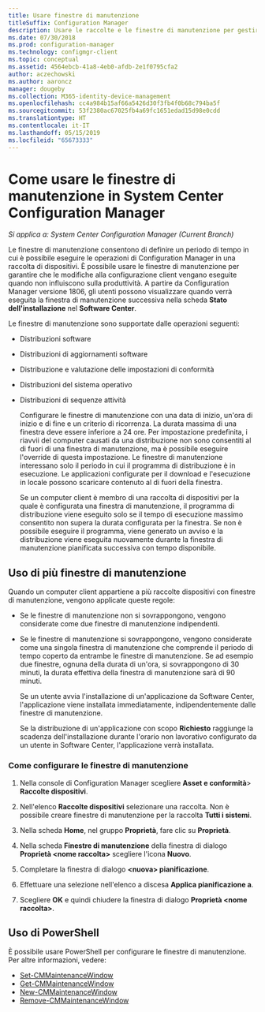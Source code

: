 ```yaml
---
title: Usare finestre di manutenzione
titleSuffix: Configuration Manager
description: Usare le raccolte e le finestre di manutenzione per gestire in modo efficace i client in System Center Configuration Manager.
ms.date: 07/30/2018
ms.prod: configuration-manager
ms.technology: configmgr-client
ms.topic: conceptual
ms.assetid: 4564ebcb-41a8-4eb0-afdb-2e1f0795cfa2
author: aczechowski
ms.author: aaroncz
manager: dougeby
ms.collection: M365-identity-device-management
ms.openlocfilehash: cc4a984b15af66a5426d30f3fb4f0b68c794ba5f
ms.sourcegitcommit: 53f2380ac67025fb4a69fc1651edad15d98e0cdd
ms.translationtype: HT
ms.contentlocale: it-IT
ms.lasthandoff: 05/15/2019
ms.locfileid: "65673333"
---
```

# <a name="how-to-use-maintenance-windows-in-system-center-configuration-manager"></a>Come usare le finestre di manutenzione in System Center Configuration Manager

*Si applica a: System Center Configuration Manager (Current Branch)*

Le finestre di manutenzione consentono di definire un periodo di tempo in cui è possibile eseguire le operazioni di Configuration Manager in una raccolta di dispositivi. È possibile usare le finestre di manutenzione per garantire che le modifiche alla configurazione client vengano eseguite quando non influiscono sulla produttività. A partire da Configuration Manager versione 1806, gli utenti possono visualizzare quando verrà eseguita la finestra di manutenzione successiva nella scheda **Stato dell'installazione** nel **Software Center**. <!--1358131-->

 Le finestre di manutenzione sono supportate dalle operazioni seguenti:  

- Distribuzioni software  

- Distribuzioni di aggiornamenti software  

- Distribuzione e valutazione delle impostazioni di conformità  

- Distribuzioni del sistema operativo  

- Distribuzioni di sequenze attività  

  Configurare le finestre di manutenzione con una data di inizio, un'ora di inizio e di fine e un criterio di ricorrenza. La durata massima di una finestra deve essere inferiore a 24 ore. Per impostazione predefinita, i riavvii del computer causati da una distribuzione non sono consentiti al di fuori di una finestra di manutenzione, ma è possibile eseguire l'override di questa impostazione. Le finestre di manutenzione interessano solo il periodo in cui il programma di distribuzione è in esecuzione. Le applicazioni configurate per il download e l'esecuzione in locale possono scaricare contenuto al di fuori della finestra.  

  Se un computer client è membro di una raccolta di dispositivi per la quale è configurata una finestra di manutenzione, il programma di distribuzione viene eseguito solo se il tempo di esecuzione massimo consentito non supera la durata configurata per la finestra. Se non è possibile eseguire il programma, viene generato un avviso e la distribuzione viene eseguita nuovamente durante la finestra di manutenzione pianificata successiva con tempo disponibile.  

## <a name="using-multiple-maintenance-windows"></a>Uso di più finestre di manutenzione  
 Quando un computer client appartiene a più raccolte dispositivi con finestre di manutenzione, vengono applicate queste regole:  

- Se le finestre di manutenzione non si sovrappongono, vengono considerate come due finestre di manutenzione indipendenti.  

- Se le finestre di manutenzione si sovrappongono, vengono considerate come una singola finestra di manutenzione che comprende il periodo di tempo coperto da entrambe le finestre di manutenzione. Se ad esempio due finestre, ognuna della durata di un'ora, si sovrappongono di 30 minuti, la durata effettiva della finestra di manutenzione sarà di 90 minuti.  

  Se un utente avvia l'installazione di un'applicazione da Software Center, l'applicazione viene installata immediatamente, indipendentemente dalle finestre di manutenzione.  

  Se la distribuzione di un'applicazione con scopo **Richiesto** raggiunge la scadenza dell'installazione durante l'orario non lavorativo configurato da un utente in Software Center, l'applicazione verrà installata. 

### <a name="how-to-configure-maintenance-windows"></a>Come configurare le finestre di manutenzione  

1.  Nella console di Configuration Manager scegliere **Asset e conformità**>  **Raccolte dispositivi**.  

3.  Nell'elenco **Raccolte dispositivi** selezionare una raccolta. Non è possibile creare finestre di manutenzione per la raccolta **Tutti i sistemi**.  

4.  Nella scheda **Home**, nel gruppo **Proprietà**, fare clic su **Proprietà**.  

5.  Nella scheda **Finestre di manutenzione** della finestra di dialogo **Proprietà &lt;nome raccolta\>** scegliere l'icona **Nuovo**.  

6.  Completare la finestra di dialogo **&lt;nuova\> pianificazione**.  

7.  Effettuare una selezione nell'elenco a discesa **Applica pianificazione a**.  

8.  Scegliere **OK** e quindi chiudere la finestra di dialogo **Proprietà &lt;nome raccolta\>**.  
 
## <a name="bkmk_powershell"></a> Uso di PowerShell

È possibile usare PowerShell per configurare le finestre di manutenzione.  Per altre informazioni, vedere:

* [Set-CMMaintenanceWindow](https://docs.microsoft.com/powershell/module/configurationmanager/set-cmmaintenancewindow)
* [Get-CMMaintenanceWindow](https://docs.microsoft.com/powershell/module/configurationmanager/get-cmmaintenancewindow)
* [New-CMMaintenanceWindow](https://docs.microsoft.com/powershell/module/configurationmanager/new-cmmaintenancewindow)
* [Remove-CMMaintenanceWindow](https://docs.microsoft.com/powershell/module/configurationmanager/remove-cmmaintenancewindow)
